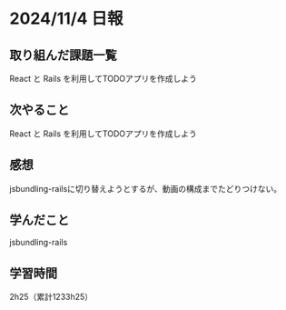 # 2024/11/4 日報
## 取り組んだ課題一覧
React と Rails を利用してTODOアプリを作成しよう
## 次やること
React と Rails を利用してTODOアプリを作成しよう

## 感想
jsbundling-railsに切り替えようとするが、動画の構成までたどりつけない。

## 学んだこと
jsbundling-rails


## 学習時間
2h25（累計1233h25）

